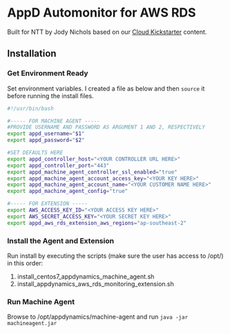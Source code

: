 # AppD Automonitor for AWS RDS

Built for NTT by Jody Nichols based on our [Cloud Kickstarter](https://github.com/Appdynamics/AppD-Cloud-Kickstart) content.

## Installation


### Get Environment Ready
Set environment variables. I created a file as below and then `source` it before running the install files. 

```sh
#!/usr/bin/bash

#----- FOR MACHINE AGENT -----
#PROVIDE USERNAME AND PASSWORD AS ARGUMENT 1 AND 2, RESPECTIVELY
export appd_username="$1"
export appd_password="$2"

#SET DEFAULTS HERE
export appd_controller_host="<YOUR CONTROLLER URL HERE>"
export appd_controller_port="443" 
export appd_machine_agent_controller_ssl_enabled="true"
export appd_machine_agent_account_access_key="<YOUR KEY HERE>"
export appd_machine_agent_account_name="<YOUR CUSTOMER NAME HERE>"
export appd_machine_agent_config="true"

#----- FOR EXTENSION -----
export AWS_ACCESS_KEY_ID="<YOUR ACCESS KEY HERE>"
export AWS_SECRET_ACCESS_KEY="<YOUR SECRET KEY HERE>"
export appd_aws_rds_extension_aws_regions="ap-southeast-2"
```
### Install the Agent and Extension

Run install by executing the scripts (make sure the user has access to /opt/) in this order:

1. install_centos7_appdynamics_machine_agent.sh
2. install_appdynamics_aws_rds_monitoring_extension.sh  

### Run Machine Agent

Browse to /opt/appdynamics/machine-agent and run `java -jar machineagent.jar`